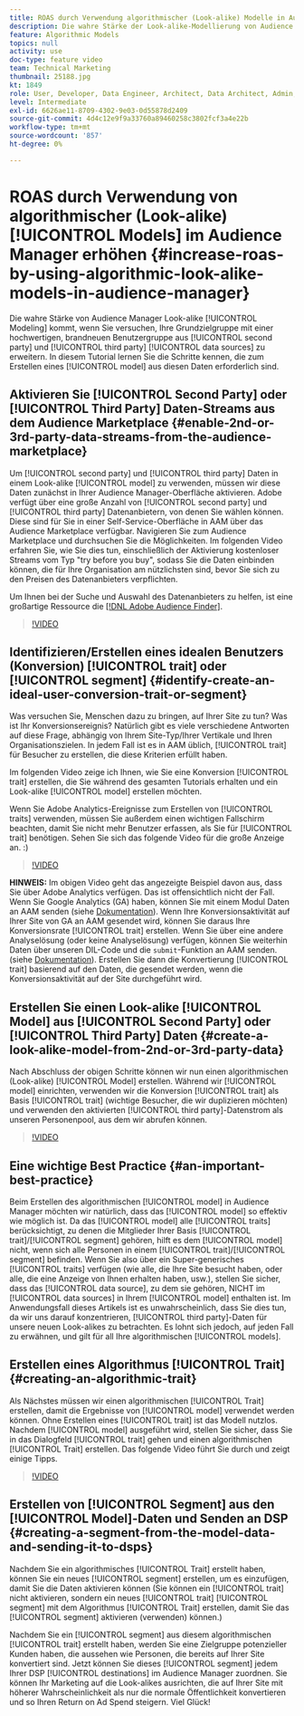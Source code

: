 ```yaml
---
title: ROAS durch Verwendung algorithmischer (Look-alike) Modelle in Audience Manager erhöhen
description: Die wahre Stärke der Look-alike-Modellierung von Audience Manager liegt darin, dass Sie versuchen, Ihre Grundzielgruppe gegenüber einer qualitativ hochwertigen, brandneuen Benutzergruppe aus 2nd- und Drittanbieter-Datenquellen zu erweitern. In diesem Tutorial erfahren Sie, wie Sie anhand dieser Daten ein Modell erstellen.
feature: Algorithmic Models
topics: null
activity: use
doc-type: feature video
team: Technical Marketing
thumbnail: 25188.jpg
kt: 1849
role: User, Developer, Data Engineer, Architect, Data Architect, Admin, Leader
level: Intermediate
exl-id: 6626ae11-8709-4302-9e03-0d55878d2409
source-git-commit: 4d4c12e9f9a33760a89460258c3802fcf3a4e22b
workflow-type: tm+mt
source-wordcount: '857'
ht-degree: 0%

---
```


# ROAS durch Verwendung von algorithmischer (Look-alike) [!UICONTROL Models] im Audience Manager erhöhen {#increase-roas-by-using-algorithmic-look-alike-models-in-audience-manager}

Die wahre Stärke von Audience Manager Look-alike [!UICONTROL Modeling] kommt, wenn Sie versuchen, Ihre Grundzielgruppe mit einer hochwertigen, brandneuen Benutzergruppe aus [!UICONTROL second party] und [!UICONTROL third party] [!UICONTROL data sources] zu erweitern. In diesem Tutorial lernen Sie die Schritte kennen, die zum Erstellen eines [!UICONTROL model] aus diesen Daten erforderlich sind.

## Aktivieren Sie [!UICONTROL Second Party] oder [!UICONTROL Third Party] Daten-Streams aus dem Audience Marketplace {#enable-2nd-or-3rd-party-data-streams-from-the-audience-marketplace}

Um [!UICONTROL second party] und [!UICONTROL third party] Daten in einem Look-alike [!UICONTROL model] zu verwenden, müssen wir diese Daten zunächst in Ihrer Audience Manager-Oberfläche aktivieren. Adobe verfügt über eine große Anzahl von [!UICONTROL second party] und [!UICONTROL third party] Datenanbietern, von denen Sie wählen können. Diese sind für Sie in einer Self-Service-Oberfläche in AAM über das Audience Marketplace verfügbar. Navigieren Sie zum Audience Marketplace und durchsuchen Sie die Möglichkeiten. Im folgenden Video erfahren Sie, wie Sie dies tun, einschließlich der Aktivierung kostenloser Streams vom Typ &quot;try before you buy&quot;, sodass Sie die Daten einbinden können, die für Ihre Organisation am nützlichsten sind, bevor Sie sich zu den Preisen des Datenanbieters verpflichten.

Um Ihnen bei der Suche und Auswahl des Datenanbieters zu helfen, ist eine großartige Ressource die [[!DNL Adobe Audience Finder]](https://www.adobe-audience-finder.com/).

>[!VIDEO](https://video.tv.adobe.com/v/25188/?quality=12)

## Identifizieren/Erstellen eines idealen Benutzers (Konversion) [!UICONTROL trait] oder [!UICONTROL segment] {#identify-create-an-ideal-user-conversion-trait-or-segment}

Was versuchen Sie, Menschen dazu zu bringen, auf Ihrer Site zu tun? Was ist Ihr Konversionsereignis? Natürlich gibt es viele verschiedene Antworten auf diese Frage, abhängig von Ihrem Site-Typ/Ihrer Vertikale und Ihren Organisationszielen. In jedem Fall ist es in AAM üblich, [!UICONTROL trait] für Besucher zu erstellen, die diese Kriterien erfüllt haben.

Im folgenden Video zeige ich Ihnen, wie Sie eine Konversion [!UICONTROL trait] erstellen, die Sie während des gesamten Tutorials erhalten und ein Look-alike [!UICONTROL model] erstellen möchten.

Wenn Sie Adobe Analytics-Ereignisse zum Erstellen von [!UICONTROL traits] verwenden, müssen Sie außerdem einen wichtigen Fallschirm beachten, damit Sie nicht mehr Benutzer erfassen, als Sie für [!UICONTROL trait] benötigen. Sehen Sie sich das folgende Video für die große Anzeige an. :)

>[!VIDEO](https://video.tv.adobe.com/v/23431/?quality=12)

**HINWEIS:** Im obigen Video geht das angezeigte Beispiel davon aus, dass Sie über Adobe Analytics verfügen. Das ist offensichtlich nicht der Fall. Wenn Sie Google Analytics (GA) haben, können Sie mit einem Modul Daten an AAM senden (siehe [Dokumentation](https://experienceleague.adobe.com/docs/audience-manager/user-guide/dil-api/dil-modules.html)). Wenn Ihre Konversionsaktivität auf Ihrer Site von GA an AAM gesendet wird, können Sie daraus Ihre Konversionsrate [!UICONTROL trait] erstellen. Wenn Sie über eine andere Analyselösung (oder keine Analyselösung) verfügen, können Sie weiterhin Daten über unseren DIL-Code und die `submit`-Funktion an AAM senden. (siehe [Dokumentation](https://experienceleague.adobe.com/docs/audience-manager/user-guide/dil-api/dil-overview.html)). Erstellen Sie dann die Konvertierung [!UICONTROL trait] basierend auf den Daten, die gesendet werden, wenn die Konversionsaktivität auf der Site durchgeführt wird.

## Erstellen Sie einen Look-alike [!UICONTROL Model] aus [!UICONTROL Second Party] oder [!UICONTROL Third Party] Daten {#create-a-look-alike-model-from-2nd-or-3rd-party-data}

Nach Abschluss der obigen Schritte können wir nun einen algorithmischen (Look-alike) [!UICONTROL Model] erstellen. Während wir [!UICONTROL model] einrichten, verwenden wir die Konversion [!UICONTROL trait] als Basis [!UICONTROL trait] (wichtige Besucher, die wir duplizieren möchten) und verwenden den aktivierten [!UICONTROL third party]-Datenstrom als unseren Personenpool, aus dem wir abrufen können.

>[!VIDEO](https://video.tv.adobe.com/v/25190/?quality-12)

## Eine wichtige Best Practice {#an-important-best-practice}

Beim Erstellen des algorithmischen [!UICONTROL model] in Audience Manager möchten wir natürlich, dass das [!UICONTROL model] so effektiv wie möglich ist. Da das [!UICONTROL model] alle [!UICONTROL traits] berücksichtigt, zu denen die Mitglieder Ihrer Basis [!UICONTROL trait]/[!UICONTROL segment] gehören, hilft es dem [!UICONTROL model] nicht, wenn sich alle Personen in einem [!UICONTROL trait]/[!UICONTROL segment] befinden. Wenn Sie also über ein Super-generisches [!UICONTROL traits] verfügen (wie alle, die Ihre Site besucht haben, oder alle, die eine Anzeige von Ihnen erhalten haben, usw.), stellen Sie sicher, dass das [!UICONTROL data source], zu dem sie gehören, NICHT im [!UICONTROL data sources] in Ihrem [!UICONTROL model] enthalten ist. Im Anwendungsfall dieses Artikels ist es unwahrscheinlich, dass Sie dies tun, da wir uns darauf konzentrieren, [!UICONTROL third party]-Daten für unsere neuen Look-alikes zu betrachten. Es lohnt sich jedoch, auf jeden Fall zu erwähnen, und gilt für all Ihre algorithmischen [!UICONTROL models].

## Erstellen eines Algorithmus [!UICONTROL Trait] {#creating-an-algorithmic-trait}

Als Nächstes müssen wir einen algorithmischen [!UICONTROL Trait] erstellen, damit die Ergebnisse von [!UICONTROL model] verwendet werden können. Ohne Erstellen eines [!UICONTROL trait] ist das Modell nutzlos. Nachdem [!UICONTROL model] ausgeführt wird, stellen Sie sicher, dass Sie in das Dialogfeld [!UICONTROL trait] gehen und einen algorithmischen [!UICONTROL Trait] erstellen. Das folgende Video führt Sie durch und zeigt einige Tipps.

>[!VIDEO](https://video.tv.adobe.com/v/25191/?quality=12)

## Erstellen von [!UICONTROL Segment] aus den [!UICONTROL Model]-Daten und Senden an DSP {#creating-a-segment-from-the-model-data-and-sending-it-to-dsps}

Nachdem Sie ein algorithmisches [!UICONTROL Trait] erstellt haben, können Sie ein neues [!UICONTROL segment] erstellen, um es einzufügen, damit Sie die Daten aktivieren können (Sie können ein [!UICONTROL trait] nicht aktivieren, sondern ein neues [!UICONTROL trait] [!UICONTROL segment] mit dem Algorithmus [!UICONTROL Trait] erstellen, damit Sie das [!UICONTROL segment] aktivieren (verwenden) können.)

Nachdem Sie ein [!UICONTROL segment] aus diesem algorithmischen [!UICONTROL trait] erstellt haben, werden Sie eine Zielgruppe potenzieller Kunden haben, die aussehen wie Personen, die bereits auf Ihrer Site konvertiert sind. Jetzt können Sie dieses [!UICONTROL segment] jedem Ihrer DSP [!UICONTROL destinations] im Audience Manager zuordnen. Sie können Ihr Marketing auf die Look-alikes ausrichten, die auf Ihrer Site mit höherer Wahrscheinlichkeit als nur die normale Öffentlichkeit konvertieren und so Ihren Return on Ad Spend steigern. Viel Glück!
